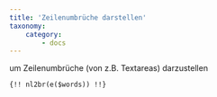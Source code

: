 ```yaml
---
title: 'Zeilenumbrüche darstellen'
taxonomy:
    category:
        - docs
---
```


um Zeilenumbrüche (von z.B. Textareas) darzustellen

	{!! nl2br(e($words)) !!}